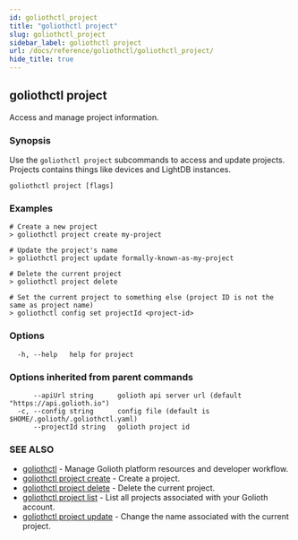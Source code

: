 ```yaml
---
id: goliothctl_project
title: "goliothctl project"
slug: goliothctl_project
sidebar_label: goliothctl project
url: /docs/reference/goliothctl/goliothctl_project/
hide_title: true
---
```

## goliothctl project

Access and manage project information.

### Synopsis

Use the `goliothctl project` subcommands to access and update projects. Projects contains things like devices and LightDB instances.

```
goliothctl project [flags]
```

### Examples

```
# Create a new project
> goliothctl project create my-project

# Update the project's name
> goliothctl project update formally-known-as-my-project

# Delete the current project
> goliothctl project delete

# Set the current project to something else (project ID is not the same as project name)
> goliothctl config set projectId <project-id>
```

### Options

```
  -h, --help   help for project
```

### Options inherited from parent commands

```
      --apiUrl string      golioth api server url (default "https://api.golioth.io")
  -c, --config string      config file (default is $HOME/.golioth/.goliothctl.yaml)
      --projectId string   golioth project id
```

### SEE ALSO

* [goliothctl](/docs/reference/goliothctl/goliothctl/)	 - Manage Golioth platform resources and developer workflow.
* [goliothctl project create](/docs/reference/goliothctl/goliothctl_project_create/)	 - Create a project.
* [goliothctl project delete](/docs/reference/goliothctl/goliothctl_project_delete/)	 - Delete the current project.
* [goliothctl project list](/docs/reference/goliothctl/goliothctl_project_list/)	 - List all projects associated with your Golioth account.
* [goliothctl project update](/docs/reference/goliothctl/goliothctl_project_update/)	 - Change the name associated with the current project.

